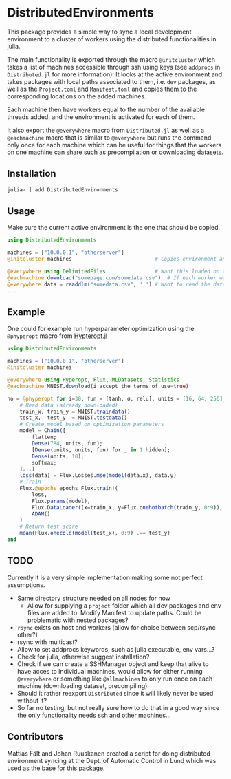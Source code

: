# DistributedEnvironments

This package provides a simple way to sync a local development environment to a cluster of workers using the distributed functionalities in julia. 

The main functionality is exported through the macro `@initcluster` which takes a list of machines accessible through ssh using keys (see `addprocs` in `Distributed.jl` for more information).
It looks at the active environment and takes packages with local paths associated to them, i.e. `dev` packages,
as well as the `Project.toml` and `Manifest.toml` and copies them to the corresponding locations on the added machines.

Each machine then have workers equal to the number of the available threads added, and the environment is activated for each of them. 

It also export the `@everywhere` macro from `Distributed.jl` as well as a `@eachmachine` macro that is similar to `@everywhere` but runs
the command only once for each machine which can be useful for things that the workers on one machine can share such as precompilation or
downloading datasets.

## Installation

```julia
julia> ] add DistributedEnvironments
```

## Usage

Make sure the current active environment is the one that should be copied.

```julia
using DistributedEnvironments

machines = ["10.0.0.1", "otherserver"]
@initcluster machines                           # Copies environment and sets up workers on all machines

@everywhere using DelimitedFiles                # Want this loaded on all machines
@eachmachine download("somepage.com/somedata.csv")  # If each worker wants same data we only need to download once per machine
@everywhere data = readdlm("somedata.csv", ',') # Want to read the data everywhere
...
```

## Example

One could for example run hyperparameter optimization using the `@phyperopt` macro from [Hypteropt.jl](https://github.com/baggepinnen/Hyperopt.jl)
```julia
using DistributedEnvironments

machines = ["10.0.0.1", "otherserver"]
@initcluster machines 

@everywhere using Hyperopt, Flux, MLDatasets, Statistics
@eachmachine MNIST.download(i_accept_the_terms_of_use=true)

ho = @phyperopt for i=30, fun = [tanh, σ, relu], units = [16, 64, 256], hidden = 1:5, epochs = 1:7
    # Read data (already downloaded)
    train_x, train_y = MNIST.traindata()
    test_x,  test_y  = MNIST.testdata()
    # Create model based on optimization parameters
    model = Chain([
        flatten; 
        Dense(784, units, fun);
        [Dense(units, units, fun) for _ in 1:hidden];
        Dense(units, 10); 
        softmax;
    ]...)
    loss(data) = Flux.Losses.mse(model(data.x), data.y)
    # Train
    Flux.@epochs epochs Flux.train!(
        loss, 
        Flux.params(model), 
        Flux.DataLoader((x=train_x, y=Flux.onehotbatch(train_y, 0:9)), batchsize=16, shuffle=true), 
        ADAM()
    )
    # Return test score
    mean(Flux.onecold(model(test_x), 0:9) .== test_y)
end
```

## TODO

Currently it is a very simple implementation making some not perfect assumptions.

* Same directory structure needed on all nodes for now
    * Allow for supplying a `project` folder which all dev packages and env files are added to. Modify Manifest to update paths. Could be problematic with nested packages?
* `rsync` exists on host and workers (allow for choise between scp/rsync other?)
* rsync with multicast?
* Allow to set addprocs keywords, such as julia executable, env vars...?
* Check for julia, otherwise suggest installation?
* Check if we can create a SSHManager object and keep that alive to have acces to individual machines, would allow for either running `@everywhere` or something like `@allmachines` to only run once on each machine (downloading dataset, precompiling)
* Should it rather reexport `Distributed` since it will likely never be used without it?
* So far no testing, but not really sure how to do that in a good way since the only functionality needs ssh and other machines...

## Contributors

Mattias Fält and Johan Ruuskanen created a script for doing distributed environment syncing at the Dept. of Automatic Control in Lund which was used as the base for this package.
